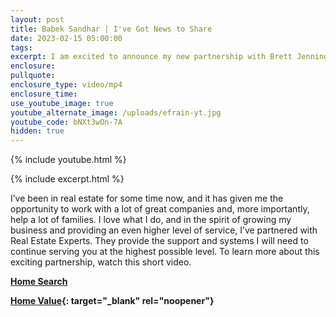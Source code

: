 ```yaml
---
layout: post
title: Babek Sandhar | I've Got News to Share
date: 2023-02-15 05:00:00
tags:
excerpt: I am excited to announce my new partnership with Brett Jennings.
enclosure:
pullquote:
enclosure_type: video/mp4
enclosure_time:
use_youtube_image: true
youtube_alternate_image: /uploads/efrain-yt.jpg
youtube_code: bNXt3wOn-7A
hidden: true
---
```

{% include youtube.html %}

{% include excerpt.html %}

I’ve been in real estate for some time now, and it has given me the opportunity to work with a lot of great companies and, more importantly, help a lot of families. I love what I do, and in the spirit of growing my business and providing an even higher level of service, I’ve partnered with Real Estate Experts. They provide the support and systems I will need to continue serving you at the highest possible level. To learn more about this exciting partnership, watch this short video.

[**Home Search**](https://efrainfernandez.bayareahomesearch.com/)

**[Home Value](https://efrainfernandez.bayareahomesearch.com/home-valuation/){: target="_blank" rel="noopener"}**<br>​​